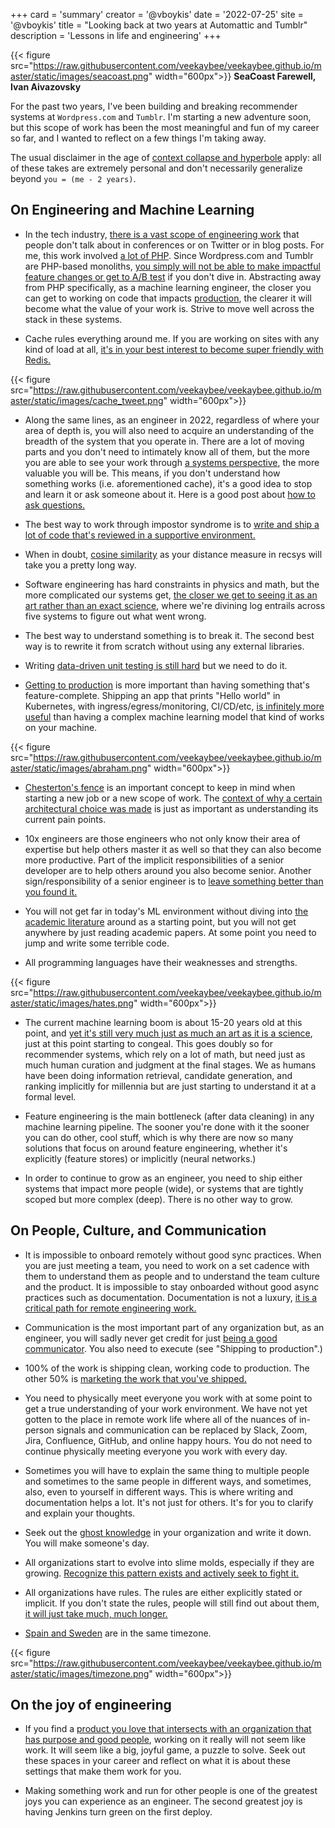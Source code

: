 +++
card = 'summary'
creator = '@vboykis'
date = '2022-07-25'
site = '@vboykis'
title = "Looking back at two years at Automattic and Tumblr"
description = 'Lessons in life and engineering'
+++

{{< figure src="https://raw.githubusercontent.com/veekaybee/veekaybee.github.io/master/static/images/seacoast.png" width="600px">}}
**SeaCoast Farewell, Ivan Aivazovsky**

For the past two years, I've been building and breaking recommender systems at `Wordpress.com` and `Tumblr`. I'm starting a new adventure soon, but this scope of work has been the most meaningful and fun of my career so far, and I wanted to reflect on a few things I'm taking away.  

The usual disclaimer in the age of [context collapse and hyperbole](https://vicki.substack.com/p/we-are-all-gaga-now) apply: all of these takes are extremely personal and don't necessarily generalize beyond `you = (me - 2 years)`.  

## On Engineering and Machine Learning

+ In the tech industry, [there is a vast scope of engineering work](https://vickiboykis.com/2019/05/10/it-runs-on-java-8/) that people don't talk about in conferences or on Twitter or in blog posts. For me, this work involved [a lot of PHP](https://boringml.com/docs/languages/php/arrays/). Since Wordpress.com and Tumblr are PHP-based monoliths, [you simply will not be able to make impactful feature changes or get to A/B test](https://twitter.com/vboykis/status/1397291014461829126) if you don't dive in. Abstracting away from PHP specifically, as a machine learning engineer, the closer you can get to working on code that impacts [production](https://twitter.com/vboykis/status/1436048726703972360), the clearer it will become what the value of your work is. Strive to move well across the stack in these systems.   

+ Cache rules everything around me. If you are working on sites with any kind of load at all, [it's in your best interest to become super friendly with Redis.](https://cachingexplained.com/)

{{< figure src="https://raw.githubusercontent.com/veekaybee/veekaybee.github.io/master/static/images/cache_tweet.png" width="600px">}}

+ Along the same lines, as an engineer in 2022, regardless of where your area of depth is, you will also need to acquire an understanding of the breadth of the system that you operate in.  There are a lot of moving parts and you don't need to intimately know all of them, but the more you are able to see your work through [a systems perspective](https://twitter.com/vboykis/status/1249054452134354947), the more valuable you will be.  This means, if you don't understand how something works (i.e. aforementioned cache), it's a good idea to stop and learn it or ask someone about it. Here is a good post about [how to ask questions.](https://jvns.ca/blog/2021/10/21/how-to-get-useful-answers-to-your-questions/)


+ The best way to work through impostor syndrome is to [write and ship a lot of code that's reviewed in a supportive environment.](https://vickiboykis.com/2021/08/05/the-local-minima-of-suckiness/)


+ When in doubt, [cosine similarity](https://twitter.com/vboykis/status/1523848599691530242) as your distance measure in recsys will take you a pretty long way.

+ Software engineering has hard constraints in physics and math, but the more complicated our systems get, [the closer we get to seeing it as an art rather than an exact science](https://vickiboykis.com/2021/06/20/the-ritual-of-the-deploy/), where we're divining log entrails across five systems to figure out what went wrong. 

+ The best way to understand something is to break it. The second best way is to rewrite it from scratch without using any external libraries. 

+ Writing [data-driven unit testing is still hard](https://boringml.com/docs/platforms/spark/testing-dataframes/) but we need to do it. 

+ [Getting to production](https://vickiboykis.com/2021/09/23/reaching-mle-machine-learning-enlightenment/) is more important than having something that's feature-complete. Shipping an app that prints "Hello world" in Kubernetes, with ingress/egress/monitoring, CI/CD/etc, [is infinitely more useful](https://twitter.com/vboykis/status/1488630120994775044) than having a complex machine learning model that kind of works on your machine. 

{{< figure src="https://raw.githubusercontent.com/veekaybee/veekaybee.github.io/master/static/images/abraham.png" width="600px">}}

+ [Chesterton's fence](https://www.meyerperin.com/posts/2022-04-02-chestertons-fence.html) is an important concept to keep in mind when starting a new job or a new scope of work. The [context of why a certain architectural choice was made](https://vickiboykis.com/2021/11/07/the-programmers-brain-in-the-lands-of-exploration-and-production/) is just as important as understanding its current pain points. 

+ 10x engineers are those engineers who not only know their area of expertise but help others master it as well so that they can also become more productive. Part of the implicit responsibilities of a senior developer are to help others around you also become senior. Another sign/responsibility of a senior engineer is to [leave something better than you found it.](https://vickiboykis.com/2022/02/21/on-owning-a-software-problem/) 

+ You will not get far in today's ML environment without diving into [the academic literature](https://twitter.com/vboykis/status/1546815131505643521) around as a starting point, but you will not get anywhere by just reading academic papers. At some point you need to jump and write some terrible code. 

+ All programming languages have their weaknesses and strengths. 

{{< figure src="https://raw.githubusercontent.com/veekaybee/veekaybee.github.io/master/static/images/hates.png" width="600px">}}
 
+ The current machine learning boom is about 15-20 years old at this point, and [yet it's still very much just as much an art as it is a science](https://vicki.substack.com/p/were-still-in-the-steam-powered-days), just at this point starting to congeal. This goes doubly so for recommender systems, which rely on a lot of math, but need just as much human curation and judgment at the final stages. We as humans have been doing information retrieval, candidate generation, and ranking implicitly for millennia but are just starting to understand it at a formal level.

+ Feature engineering is the main bottleneck (after data cleaning) in any machine learning pipeline. The sooner you're done with it the sooner you can do other, cool stuff, which is why there are now so many solutions that focus on around feature engineering, whether it's explicitly (feature stores) or implicitly (neural networks.) 

+ In order to continue to grow as an engineer, you need to ship either systems that impact more people (wide), or systems that are tightly scoped but more complex (deep). There is no other way to grow. 


## On People, Culture, and Communication 

+ It is impossible to onboard remotely without good sync practices. When you are just meeting a team, you need to work on a set cadence with them to understand them as people and to understand the team culture and the product.  It is impossible to stay onboarded without good async practices such as documentation. Documentation is not a luxury, [it is a critical path for remote engineering work.](https://vickiboykis.com/2021/07/17/writing-for-distributed-teams/) 
  
+ Communication is the most important part of any organization but, as an engineer, you will sadly never get credit for just [being a good communicator]( https://locallyoptimistic.com/post/glue-work/). You also need to execute (see "Shipping to production".)

+ 100% of the work is shipping clean, working code to production. The other 50% is [marketing the work that you've shipped.](https://vicki.substack.com/p/between-sales-and-execution-culture?s=r) 

+ You need to physically meet everyone you work with at some point to get a true understanding of your work environment. We have not yet gotten to the place in remote work life where all of the nuances of in-person signals and communication can be replaced by Slack, Zoom, Jira, Confluence, GitHub, and online happy hours. You do not need to continue physically meeting everyone you work with every day.  

+ Sometimes you will have to explain the same thing to multiple people and sometimes to the same people in different ways, and sometimes, also, even to yourself in different ways. This is where writing and documentation helps a lot. It's not just for others. It's for you to clarify and explain your thoughts.  

+ Seek out the [ghost knowledge](https://vickiboykis.com/2021/03/26/the-ghosts-in-the-data/) in your organization and write it down. You will make someone's day. 

+ All organizations start to evolve into slime molds, especially if they are growing. [Recognize this pattern exists and actively seek to fight it.](https://komoroske.com/slime-mold/)

+ All organizations have rules. The rules are either explicitly stated or implicit. If you don't state the rules, people will still find out about them, [it will just take much, much longer.](https://www.jofreeman.com/joreen/tyranny.htm) 

+ [Spain and Sweden](https://twitter.com/vboykis/status/1273976444104966144) are in the same timezone. 

{{< figure src="https://raw.githubusercontent.com/veekaybee/veekaybee.github.io/master/static/images/timezone.png" width="600px">}}

## On the joy of engineering 

+ If you find a [product you love that intersects with an organization that has purpose and good people](https://vickiboykis.com/2022/01/02/2021-work-recap-or-the-conjoined-triangles-of-success/), working on it really will not seem like work. It will seem like a big, joyful game, a puzzle to solve. Seek out these spaces in your career and reflect on what it is about these settings that make them work for you.  

+ Making something work and run for other people is one of the greatest joys you can experience as an engineer. The second greatest joy is having Jenkins turn green on the first deploy. 
